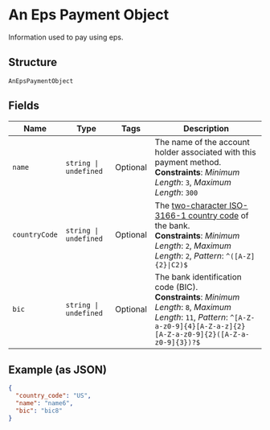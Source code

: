 
# An Eps Payment Object

Information used to pay using eps.

## Structure

`AnEpsPaymentObject`

## Fields

| Name | Type | Tags | Description |
|  --- | --- | --- | --- |
| `name` | `string \| undefined` | Optional | The name of the account holder associated with this payment method.<br>**Constraints**: *Minimum Length*: `3`, *Maximum Length*: `300` |
| `countryCode` | `string \| undefined` | Optional | The [two-character ISO-3166-1 country code](/docs/integration/direct/rest/country-codes/) of the bank.<br>**Constraints**: *Minimum Length*: `2`, *Maximum Length*: `2`, *Pattern*: `^([A-Z]{2}\|C2)$` |
| `bic` | `string \| undefined` | Optional | The bank identification code (BIC).<br>**Constraints**: *Minimum Length*: `8`, *Maximum Length*: `11`, *Pattern*: `^[A-Z-a-z0-9]{4}[A-Z-a-z]{2}[A-Z-a-z0-9]{2}([A-Z-a-z0-9]{3})?$` |

## Example (as JSON)

```json
{
  "country_code": "US",
  "name": "name6",
  "bic": "bic8"
}
```


